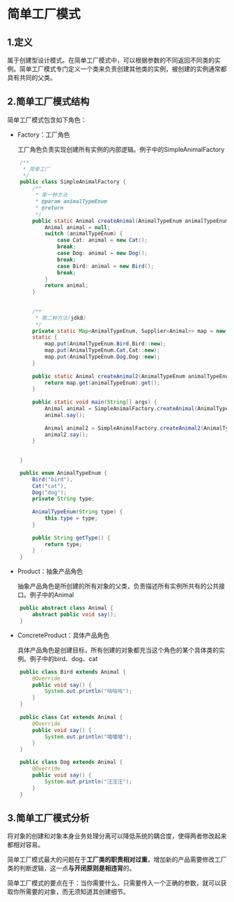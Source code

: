 # 简单工厂模式
## 1.定义
属于创建型设计模式。在简单工厂模式中，可以根据参数的不同返回不同类的实例。简单工厂模式专门定义一个类来负责创建其他类的实例，被创建的实例通常都具有共同的父类。

## 2.简单工厂模式结构
简单工厂模式包含如下角色：
 
- Factory：工厂角色

    工厂角色负责实现创建所有实例的内部逻辑。例子中的SimpleAnimalFactory
    
    
    
```java
    /**
     * 简单工厂
     */
    public class SimpleAnimalFactory {
        /**
         * 第一种方法
         * @param animalTypeEnum
         * @return
         */
        public static Animal createAnimal(AnimalTypeEnum animalTypeEnum) {
            Animal animal = null;
            switch (animalTypeEnum) {
                case Cat: animal = new Cat();
                break;
                case Dog: animal = new Dog();
                break;
                case Bird: animal = new Bird();
                break;
            }
            return animal;
        }
    
    
        /**
         * 第二种方法(jdk8)
         */
        private static Map<AnimalTypeEnum, Supplier<Animal>> map = new HashMap<>();
        static {
            map.put(AnimalTypeEnum.Bird,Bird::new);
            map.put(AnimalTypeEnum.Cat,Cat::new);
            map.put(AnimalTypeEnum.Dog,Dog::new);
        }
    
        public static Animal createAnimal2(AnimalTypeEnum animalTypeEnum) {
            return map.get(animalTypeEnum).get();
        }
    
        public static void main(String[] args) {
            Animal animal = SimpleAnimalFactory.createAnimal(AnimalTypeEnum.Dog);
            animal.say();
    
            Animal animal2 = SimpleAnimalFactory.createAnimal2(AnimalTypeEnum.Cat);
            animal2.say();
        }
    
    
    }

    public enum AnimalTypeEnum {
        Bird("bird"),
        Cat("cat"),
        Dog("dog");
        private String type;
    
        AnimalTypeEnum(String type) {
            this.type = type;
        }
    
        public String getType() {
            return type;
        }
    }
```

- Product：抽象产品角色

    抽象产品角色是所创建的所有对象的父类，负责描述所有实例所共有的公共接口。例子中的Animal


```java
    public abstract class Animal {
        abstract public void say();
    }
```


- ConcreteProduct：具体产品角色

    具体产品角色是创建目标，所有创建的对象都充当这个角色的某个具体类的实例。例子中的bird、dog、cat
    
 
```java
    public class Bird extends Animal {
        @Override
        public void say() {
            System.out.println("咕咕咕");
        }
    }
    
    public class Cat extends Animal {
        @Override
        public void say() {
            System.out.println("喵喵喵");
        }
    }

    public class Dog extends Animal {
        @Override
        public void say() {
            System.out.println("汪汪汪");
        }
    }
```

## 3.简单工厂模式分析
将对象的创建和对象本身业务处理分离可以降低系统的耦合度，使得两者修改起来都相对容易。

简单工厂模式最大的问题在于**工厂类的职责相对过重**，增加新的产品需要修改工厂类的判断逻辑，这一点**与开闭原则是相违背**的。

简单工厂模式的要点在于：当你需要什么，只需要传入一个正确的参数，就可以获取你所需要的对象，而无须知道其创建细节。